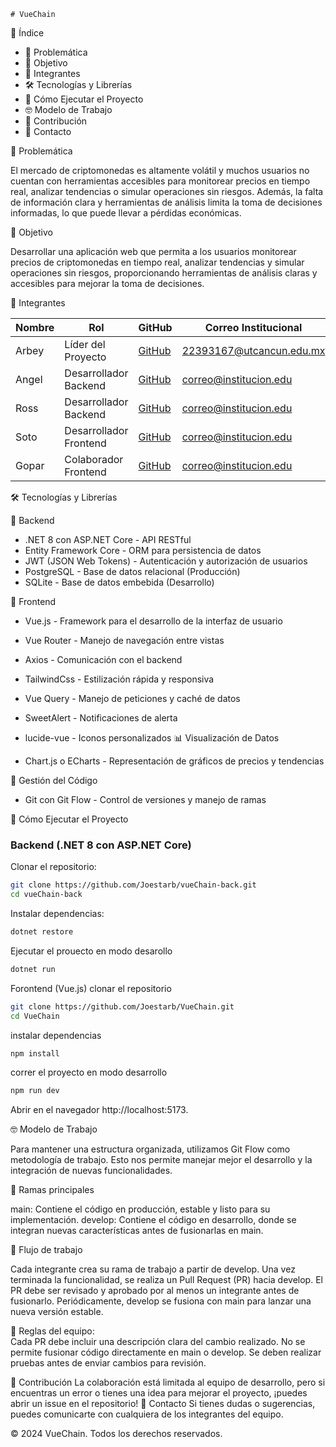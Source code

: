     # VueChain

📖 Índice

- 📌 Problemática
- 🎯 Objetivo
- 👥 Integrantes
- 🛠 Tecnologías y Librerías
- 🚀 Cómo Ejecutar el Proyecto
- 🤓 Modelo de Trabajo
- 📢 Contribución
- 📧 Contacto

📌 Problemática

El mercado de criptomonedas es altamente volátil y muchos usuarios no cuentan con herramientas accesibles para monitorear precios en tiempo real, analizar tendencias o simular operaciones sin riesgos. Además, la falta de información clara y herramientas de análisis limita la toma de decisiones informadas, lo que puede llevar a pérdidas económicas.

🎯 Objetivo

Desarrollar una aplicación web que permita a los usuarios monitorear precios de criptomonedas en tiempo real, analizar tendencias y simular operaciones sin riesgos, proporcionando herramientas de análisis claras y accesibles para mejorar la toma de decisiones.

👥 Integrantes

| Nombre | Rol | GitHub | Correo Institucional     |
| --- | --- | --- |--------------------------|
| Arbey | Líder del Proyecto | [GitHub](https://github.com/Joestarb) | 22393167@utcancun.edu.mx |
| Angel | Desarrollador Backend | [GitHub](https://github.com/Joestarb) | correo@institucion.edu   |
| Ross | Desarrollador Backend | [GitHub](https://github.com/Joestarb) | correo@institucion.edu   |
| Soto | Desarrollador Frontend | [GitHub](https://github.com/Joestarb) | correo@institucion.edu   |
| Gopar | Colaborador Frontend | [GitHub](https://github.com/Joestarb) | correo@institucion.edu   |

🛠 Tecnologías y Librerías

📌 Backend

- .NET 8 con ASP.NET Core - API RESTful
- Entity Framework Core - ORM para persistencia de datos
- JWT (JSON Web Tokens) - Autenticación y autorización de usuarios
- PostgreSQL - Base de datos relacional (Producción)
- SQLite - Base de datos embebida (Desarrollo)

🎨 Frontend

- Vue.js - Framework para el desarrollo de la interfaz de usuario
- Vue Router - Manejo de navegación entre vistas
- Axios - Comunicación con el backend
- TailwindCss - Estilización rápida y responsiva
- Vue Query - Manejo de peticiones y caché de datos
- SweetAlert - Notificaciones de alerta
- lucide-vue - Iconos personalizados
📊 Visualización de Datos

- Chart.js o ECharts - Representación de gráficos de precios y tendencias

📌 Gestión del Código

- Git con Git Flow - Control de versiones y manejo de ramas

🚀 Cómo Ejecutar el Proyecto

### Backend (.NET 8 con ASP.NET Core)

Clonar el repositorio:

```bash
git clone https://github.com/Joestarb/vueChain-back.git
cd vueChain-back
```


Instalar dependencias:

```bash
dotnet restore
```
Ejecutar el prouecto en modo desarollo

```bash
dotnet run
```
Forontend (Vue.js)
clonar el repositorio

```bash 
git clone https://github.com/Joestarb/VueChain.git
cd VueChain
```
instalar dependencias

```bash
npm install
```
correr el proyecto en modo desarrollo

```bash
npm run dev
```
Abrir en el navegador http://localhost:5173.

🤓 Modelo de Trabajo

Para mantener una estructura organizada, utilizamos Git Flow como metodología de trabajo. Esto nos permite manejar mejor el desarrollo y la integración de nuevas funcionalidades.

🔹 Ramas principales

main: Contiene el código en producción, estable y listo para su implementación.
develop: Contiene el código en desarrollo, donde se integran nuevas características antes de fusionarlas en main.

🔹 Flujo de trabajo

Cada integrante crea su rama de trabajo a partir de develop.
Una vez terminada la funcionalidad, se realiza un Pull Request (PR) hacia develop.
El PR debe ser revisado y aprobado por al menos un integrante antes de fusionarlo.
Periódicamente, develop se fusiona con main para lanzar una nueva versión estable.

📌 Reglas del equipo:  
Cada PR debe incluir una descripción clara del cambio realizado.
No se permite fusionar código directamente en main o develop.
Se deben realizar pruebas antes de enviar cambios para revisión.

📢 Contribución  La colaboración está limitada al equipo de desarrollo, pero si encuentras un error o tienes una idea para mejorar el proyecto, ¡puedes abrir un issue en el repositorio!  📧 Contacto  Si tienes dudas o sugerencias, puedes comunicarte con cualquiera de los integrantes del equipo.

© 2024 VueChain. Todos los derechos reservados.
